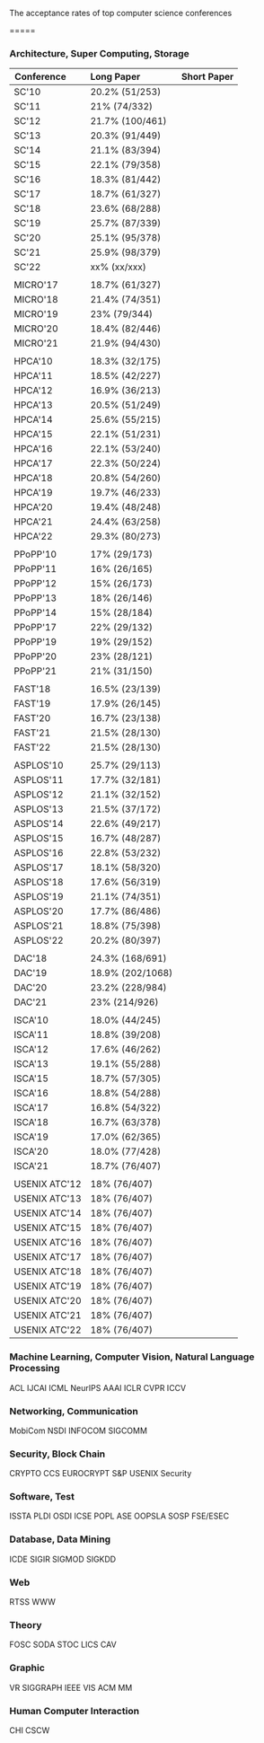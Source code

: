 The acceptance rates of top computer science conferences 

===== 


### Architecture, Super Computing, Storage

| Conference        | Long Paper           | Short Paper  |
| ------------- | :------------- | :----- |
|SC'10 | 20.2% (51/253) |
|SC'11 | 21% (74/332) |
|SC'12 | 21.7% (100/461) |
|SC'13 | 20.3% (91/449) |
|SC'14 | 21.1% (83/394) |
|SC'15 | 22.1% (79/358) |
|SC'16 | 18.3% (81/442) |
|SC'17 | 18.7% (61/327) |
|SC'18 | 23.6% (68/288) |
|SC'19 | 25.7% (87/339) |
|SC'20 | 25.1% (95/378) |
|SC'21 | 25.9% (98/379) |
|SC'22 | xx% (xx/xxx) |
|||
|MICRO'17 | 18.7% (61/327) |
|MICRO'18 | 21.4% (74/351) |
|MICRO'19 | 23% (79/344) |
|MICRO'20 | 18.4% (82/446) |
|MICRO'21 | 21.9% (94/430) |
|||
|HPCA'10 | 18.3% (32/175) |
|HPCA'11 | 18.5% (42/227) |
|HPCA'12 | 16.9% (36/213) |
|HPCA'13 | 20.5% (51/249) |
|HPCA'14 | 25.6% (55/215) |
|HPCA'15 | 22.1% (51/231) |
|HPCA'16 | 22.1% (53/240) |
|HPCA'17 | 22.3% (50/224) |
|HPCA'18 | 20.8% (54/260) |
|HPCA'19 | 19.7% (46/233) |
|HPCA'20 | 19.4% (48/248) |
|HPCA'21 | 24.4% (63/258) |
|HPCA'22 | 29.3% (80/273) |
|||
|PPoPP'10 | 17% (29/173) |
|PPoPP'11 | 16% (26/165) |
|PPoPP'12 | 15% (26/173) |
|PPoPP'13 | 18% (26/146) |
|PPoPP'14 | 15% (28/184) |
|PPoPP'17 | 22% (29/132) |
|PPoPP'19 | 19% (29/152) |
|PPoPP'20 | 23% (28/121) |
|PPoPP'21 | 21% (31/150) |
|||
|FAST'18 | 16.5% (23/139) |
|FAST'19 | 17.9% (26/145) |
|FAST'20 | 16.7% (23/138) |
|FAST'21 | 21.5% (28/130) |
|FAST'22 | 21.5% (28/130) |
|||
|ASPLOS'10 | 25.7% (29/113) |
|ASPLOS'11 | 17.7% (32/181) |
|ASPLOS'12 | 21.1% (32/152) |
|ASPLOS'13 | 21.5% (37/172) |
|ASPLOS'14 | 22.6% (49/217) |
|ASPLOS'15 | 16.7% (48/287) |
|ASPLOS'16 | 22.8% (53/232) |
|ASPLOS'17 | 18.1% (58/320) |
|ASPLOS'18 | 17.6% (56/319) |
|ASPLOS'19 | 21.1% (74/351) |
|ASPLOS'20 | 17.7% (86/486) |
|ASPLOS'21 | 18.8% (75/398) |
|ASPLOS'22 | 20.2% (80/397) |
|||
|DAC'18 | 24.3% (168/691) |
|DAC'19 | 18.9% (202/1068) |
|DAC'20 | 23.2% (228/984) |
|DAC'21 | 23% (214/926) |
|||
|ISCA'10 | 18.0% (44/245) |
|ISCA'11 | 18.8% (39/208) |
|ISCA'12 | 17.6% (46/262) |
|ISCA'13 | 19.1% (55/288) |
|ISCA'15 | 18.7% (57/305) |
|ISCA'16 | 18.8% (54/288) |
|ISCA'17 | 16.8% (54/322) |
|ISCA'18 | 16.7% (63/378) |
|ISCA'19 | 17.0% (62/365) |
|ISCA'20 | 18.0% (77/428) |
|ISCA'21 | 18.7% (76/407) |
|||
|USENIX ATC'12 | 18% (76/407) |
|USENIX ATC'13 | 18% (76/407) |
|USENIX ATC'14 | 18% (76/407) |
|USENIX ATC'15 | 18% (76/407) |
|USENIX ATC'16 | 18% (76/407) |
|USENIX ATC'17 | 18% (76/407) |
|USENIX ATC'18 | 18% (76/407) |
|USENIX ATC'19 | 18% (76/407) |
|USENIX ATC'20 | 18% (76/407) |
|USENIX ATC'21 | 18% (76/407) |
|USENIX ATC'22 | 18% (76/407) |



### Machine Learning, Computer Vision, Natural Language Processing
ACL
IJCAI
ICML
NeurIPS
AAAI
ICLR
CVPR
ICCV


### Networking, Communication
MobiCom
NSDI
INFOCOM
SIGCOMM


### Security, Block Chain
CRYPTO
CCS
EUROCRYPT
S&P
USENIX Security


### Software, Test
ISSTA
PLDI
OSDI
ICSE
POPL
ASE
OOPSLA
SOSP
FSE/ESEC


### Database, Data Mining
ICDE
SIGIR
SIGMOD
SIGKDD


### Web
RTSS
WWW


### Theory
FOSC
SODA
STOC
LICS
CAV


### Graphic
VR
SIGGRAPH
IEEE VIS
ACM MM


### Human Computer Interaction
CHI
CSCW
